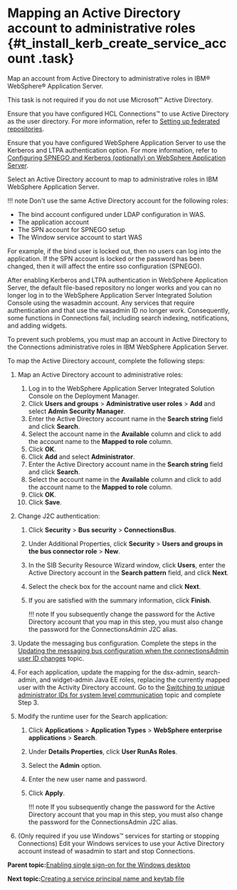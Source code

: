 # Mapping an Active Directory account to administrative roles {#t_install_kerb_create_service_account .task}

Map an account from Active Directory to administrative roles in IBM® WebSphere® Application Server.

This task is not required if you do not use Microsoft™ Active Directory.

Ensure that you have configured HCL Connections™ to use Active Directory as the user directory. For more information, refer to [Setting up federated repositories](../install/t_inst_federated_repositories.md).

Ensure that you have configured WebSphere Application Server to use the Kerberos and LTPA authentication option. For more information, refer to [Configuring SPNEGO and Kerberos \(optionally\) on WebSphere Application Server](t_install_kerb_add_spnego_tai_to_was.md).

Select an Active Directory account to map to administrative roles in IBM WebSphere Application Server.

!!! note
    Don't use the same Active Directory account for the following roles:

-   The bind account configured under LDAP configuration in WAS.
-   The application account
-   The SPN account for SPNEGO setup
-   The Window service account to start WAS

For example, if the bind user is locked out, then no users can log into the application. If the SPN account is locked or the password has been changed, then it will affect the entire sso configuration \(SPNEGO\).

After enabling Kerberos and LTPA authentication in WebSphere Application Server, the default file-based repository no longer works and you can no longer log in to the WebSphere Application Server Integrated Solution Console using the wasadmin account. Any services that require authentication and that use the wasadmin ID no longer work. Consequently, some functions in Connections fail, including search indexing, notifications, and adding widgets.

To prevent such problems, you must map an account in Active Directory to the Connections administrative roles in IBM WebSphere Application Server.

To map the Active Directory account, complete the following steps:

1.  Map an Active Directory account to administrative roles:

    1.  Log in to the WebSphere Application Server Integrated Solution Console on the Deployment Manager.
    2.  Click **Users and groups** \> **Administrative user roles** \> **Add** and select **Admin Security Manager**.
    3.  Enter the Active Directory account name in the **Search string** field and click **Search**.
    4.  Select the account name in the **Available** column and click to add the account name to the **Mapped to role** column.
    5.  Click **OK**.
    6.  Click **Add** and select **Administrator**.
    7.  Enter the Active Directory account name in the **Search string** field and click **Search**.
    8.  Select the account name in the **Available** column and click to add the account name to the **Mapped to role** column.
    9.  Click **OK**.
    10. Click **Save**.
2.  Change J2C authentication:

    1.  Click **Security** \> **Bus security** \> **ConnectionsBus**.
    2.  Under Additional Properties, click **Security** \> **Users and groups in the bus connector role** \> **New**.
    3.  In the SIB Security Resource Wizard window, click **Users**, enter the Active Directory account in the **Search pattern** field, and click **Next**.
    4.  Select the check box for the account name and click **Next**.
    5.  If you are satisfied with the summary information, click **Finish**.

        !!! note
    If you subsequently change the password for the Active Directory account that you map in this step, you must also change the password for the ConnectionsAdmin J2C alias.

3.  Update the messaging bus configuration. Complete the steps in the [Updating the messaging bus configuration when the connectionsAdmin user ID changes](../admin/t_admin_common_change_bus_password.md) topic.

4.  For each application, update the mapping for the dsx-admin, search-admin, and widget-admin Java EE roles, replacing the currently mapped user with the Activity Directory account. Go to the [Switching to unique administrator IDs for system level communication](../admin/t_admin_common_add_j2c_auth.md) topic and complete Step 3.

5.  Modify the runtime user for the Search application:

    1.  Click **Applications** \> **Application Types** \> **WebSphere enterprise applications** \> **Search**.
    2.  Under **Details Properties**, click **User RunAs Roles**.
    3.  Select the **Admin** option.
    4.  Enter the new user name and password.
    5.  Click **Apply**.

        !!! note
    If you subsequently change the password for the Active Directory account that you map in this step, you must also change the password for the ConnectionsAdmin J2C alias.

6.  \(Only required if you use Windows™ services for starting or stopping Connections\) Edit your Windows services to use your Active Directory account instead of wasadmin to start and stop Connections.


**Parent topic:**[Enabling single sign-on for the Windows desktop](../secure/t_install_kerb_setup_spnego.md)

**Next topic:**[Creating a service principal name and keytab file](../secure/t_install_kerb_create_service_account.md)

